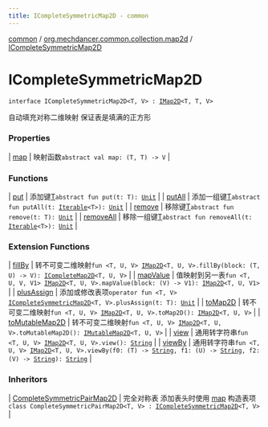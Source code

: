 ```yaml
---
title: ICompleteSymmetricMap2D - common
---
```


[common](../../index.html) / [org.mechdancer.common.collection.map2d](../index.html) / [ICompleteSymmetricMap2D](./index.html)

# ICompleteSymmetricMap2D

`interface ICompleteSymmetricMap2D<T, V> : `[`IMap2D`](../-i-map2-d/index.html)`<T, T, V>`

自动填充对称二维映射
保证表是填满的正方形

### Properties

| [map](map.html) | 映射函数`abstract val map: (T, T) -> V` |

### Functions

| [put](put.html) | 添加键[T](index.html#T)`abstract fun put(t: T): `[`Unit`](https://kotlinlang.org/api/latest/jvm/stdlib/kotlin/-unit/index.html) |
| [putAll](put-all.html) | 添加一组键[T](index.html#T)`abstract fun putAll(t: `[`Iterable`](https://kotlinlang.org/api/latest/jvm/stdlib/kotlin.collections/-iterable/index.html)`<T>): `[`Unit`](https://kotlinlang.org/api/latest/jvm/stdlib/kotlin/-unit/index.html) |
| [remove](remove.html) | 移除键[T](index.html#T)`abstract fun remove(t: T): `[`Unit`](https://kotlinlang.org/api/latest/jvm/stdlib/kotlin/-unit/index.html) |
| [removeAll](remove-all.html) | 移除一组键[T](index.html#T)`abstract fun removeAll(t: `[`Iterable`](https://kotlinlang.org/api/latest/jvm/stdlib/kotlin.collections/-iterable/index.html)`<T>): `[`Unit`](https://kotlinlang.org/api/latest/jvm/stdlib/kotlin/-unit/index.html) |

### Extension Functions

| [fillBy](../fill-by.html) | 转不可变二维映射`fun <T, U, V> `[`IMap2D`](../-i-map2-d/index.html)`<T, U, V>.fillBy(block: (T, U) -> V): `[`ICompleteMap2D`](../-i-complete-map2-d/index.html)`<T, U, V>` |
| [mapValue](../map-value.html) | 值映射到另一表`fun <T, U, V, V1> `[`IMap2D`](../-i-map2-d/index.html)`<T, U, V>.mapValue(block: (V) -> V1): `[`IMap2D`](../-i-map2-d/index.html)`<T, U, V1>` |
| [plusAssign](../plus-assign.html) | 添加或修改表项`operator fun <T, V> `[`ICompleteSymmetricMap2D`](./index.html)`<T, V>.plusAssign(t: T): `[`Unit`](https://kotlinlang.org/api/latest/jvm/stdlib/kotlin/-unit/index.html) |
| [toMap2D](../to-map2-d.html) | 转不可变二维映射`fun <T, U, V> `[`IMap2D`](../-i-map2-d/index.html)`<T, U, V>.toMap2D(): `[`IMap2D`](../-i-map2-d/index.html)`<T, U, V>` |
| [toMutableMap2D](../to-mutable-map2-d.html) | 转不可变二维映射`fun <T, U, V> `[`IMap2D`](../-i-map2-d/index.html)`<T, U, V>.toMutableMap2D(): `[`IMutableMap2D`](../-i-mutable-map2-d/index.html)`<T, U, V>` |
| [view](../view.html) | 通用转字符串`fun <T, U, V> `[`IMap2D`](../-i-map2-d/index.html)`<T, U, V>.view(): `[`String`](https://kotlinlang.org/api/latest/jvm/stdlib/kotlin/-string/index.html) |
| [viewBy](../view-by.html) | 通用转字符串`fun <T, U, V> `[`IMap2D`](../-i-map2-d/index.html)`<T, U, V>.viewBy(f0: (T) -> `[`String`](https://kotlinlang.org/api/latest/jvm/stdlib/kotlin/-string/index.html)`, f1: (U) -> `[`String`](https://kotlinlang.org/api/latest/jvm/stdlib/kotlin/-string/index.html)`, f2: (V) -> `[`String`](https://kotlinlang.org/api/latest/jvm/stdlib/kotlin/-string/index.html)`): `[`String`](https://kotlinlang.org/api/latest/jvm/stdlib/kotlin/-string/index.html) |

### Inheritors

| [CompleteSymmetricPairMap2D](../-complete-symmetric-pair-map2-d/index.html) | 完全对称表 添加表头时使用 [map](#) 构造表项`class CompleteSymmetricPairMap2D<T, V> : `[`ICompleteSymmetricMap2D`](./index.html)`<T, V>` |

